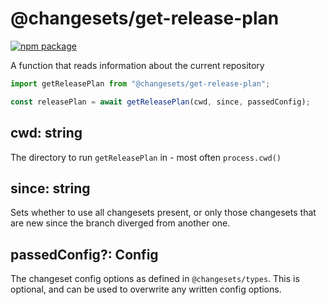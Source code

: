 # @changesets/get-release-plan

[![npm package](https://img.shields.io/npm/v/@changesets/get-release-plan)](https://npmjs.com/package/@changesets/get-release-plan)

[//]: # "[![View changelog](https://img.shields.io/badge/Explore%20Changelog-brightgreen)](./CHANGELOG.md)"

A function that reads information about the current repository

```js
import getReleasePlan from "@changesets/get-release-plan";

const releasePlan = await getReleasePlan(cwd, since, passedConfig);
```

## cwd: string

The directory to run `getReleasePlan` in - most often `process.cwd()`

## since: string

Sets whether to use all changesets present, or only those changesets that are new since the branch
diverged from another one.

## passedConfig?: Config

The changeset config options as defined in `@changesets/types`. This is optional, and can be used to overwrite any written config options.
